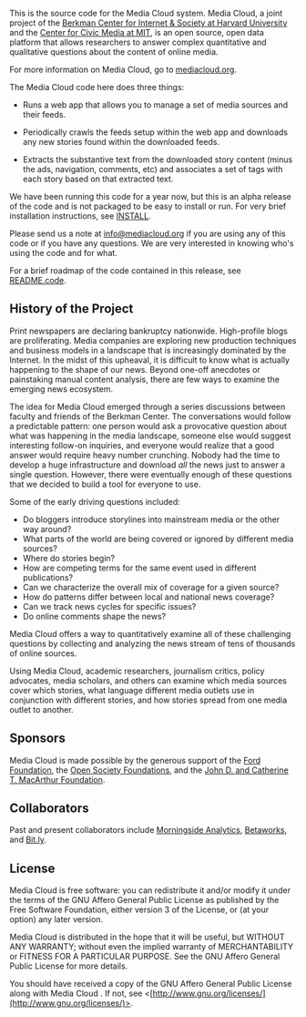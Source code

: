 This is the source code for the Media Cloud system. Media Cloud, a joint
project of the [Berkman Center for Internet & Society at Harvard
University](http://cyber.law.harvard.edu/) and the [Center for Civic Media at
MIT](http://civic.mit.edu/), is an open source, open data platform that allows
researchers to answer complex quantitative and qualitative questions about the
content of online media.

For more information on Media Cloud, go to
[mediacloud.org](http://mediacloud.org/).

The Media Cloud code here does three things:

* Runs a web app that allows you to manage a set of media sources and their
  feeds.
  
* Periodically crawls the feeds setup within the web app and downloads any
  new stories found within the downloaded feeds.
  
* Extracts the substantive text from the downloaded story content (minus
  the ads, navigation, comments, etc) and associates a set of tags
  with each story based on that extracted text.

We have been running this code for a year now, but this is an alpha release
of the code and is not packaged to be easy to install or run. For very brief 
installation instructions, see [INSTALL](INSTALL).

Please send us a note at [info@mediacloud.org](info@mediacloud.org) if you are
using any of this code or if you have any questions.  We are very interested in
knowing who's using the code and for what.

For a brief roadmap of the code contained in this release, see
[README.code](doc/README.code).


History of the Project
----------------------

Print newspapers are declaring bankruptcy nationwide. High-profile blogs are
proliferating. Media companies are exploring new production techniques and
business models in a landscape that is increasingly dominated by the Internet.
In the midst of this upheaval, it is difficult to know what is actually
happening to the shape of our news. Beyond one-off anecdotes or painstaking
manual content analysis, there are few ways to examine the emerging news
ecosystem.

The idea for Media Cloud emerged through a series discussions between faculty
and friends of the Berkman Center. The conversations would follow a predictable
pattern: one person would ask a provocative question about what was happening
in the media landscape, someone else would suggest interesting follow-on
inquiries, and everyone would realize that a good answer would require heavy
number crunching. Nobody had the time to develop a huge infrastructure and
download *all* the news just to answer a single question. However, there were
eventually enough of these questions that we decided to build a tool for
everyone to use.

Some of the early driving questions included:

* Do bloggers introduce storylines into mainstream media or the other way
around?
* What parts of the world are being covered or ignored by different media
sources?
* Where do stories begin?
* How are competing terms for the same event used in different publications?
* Can we characterize the overall mix of coverage for a given source?
* How do patterns differ between local and national news coverage?
* Can we track news cycles for specific issues?
* Do online comments shape the news?

Media Cloud offers a way to quantitatively examine all of these challenging
questions by collecting and analyzing the news stream of tens of thousands of
online sources.

Using Media Cloud, academic researchers, journalism critics, policy advocates,
media scholars, and others can examine which media sources cover which stories,
what language different media outlets use in conjunction with different
stories, and how stories spread from one media outlet to another.


Sponsors
--------

Media Cloud is made possible by the generous support of the [Ford
Foundation](http://www.fordfoundation.org/), the [Open Society
Foundations](http://www.opensocietyfoundations.org/), and the [John D. and
Catherine T. MacArthur Foundation](http://www.macfound.org/).


Collaborators
-------------

Past and present collaborators include [Morningside
Analytics](https://www.morningside-analytics.com/),
[Betaworks](http://betaworks.com/), and [Bit.ly](https://bitly.com/).


License
-------

Media Cloud is free software: you can redistribute it and/or modify it under
the terms of the GNU Affero General Public License as published by the Free
Software Foundation, either version 3 of the License, or (at your option) any
later version.

Media Cloud is distributed in the hope that it will be useful, but WITHOUT
ANY WARRANTY; without even the implied warranty of MERCHANTABILITY or FITNESS
FOR A PARTICULAR PURPOSE. See the GNU Affero General Public License for more
details.

You should have received a copy of the GNU Affero General Public License along
with Media Cloud . If not, see
<[http://www.gnu.org/licenses/](http://www.gnu.org/licenses/)>.
